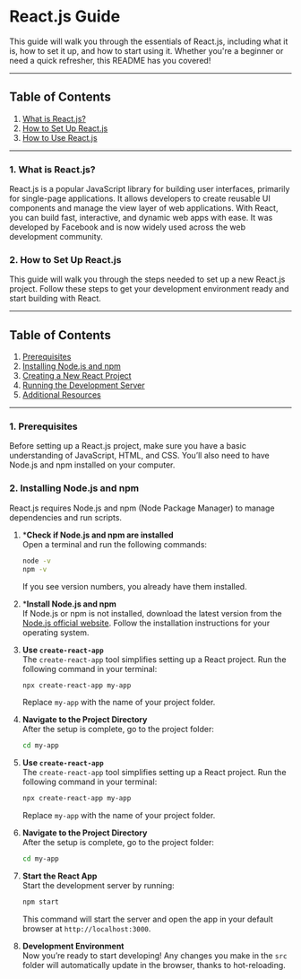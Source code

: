 # React.js Guide

This guide will walk you through the essentials of React.js, including what it is, how to set it up, and how to start using it. Whether you're a beginner or need a quick refresher, this README has you covered!

---

## Table of Contents
1. [What is React.js?](#what-is-reactjs)
2. [How to Set Up React.js](#how-to-set-up-reactjs)
3. [How to Use React.js](#how-to-use-reactjs)

---

### 1. What is React.js?

React.js is a popular JavaScript library for building user interfaces, primarily for single-page applications. It allows developers to create reusable UI components and manage the view layer of web applications. With React, you can build fast, interactive, and dynamic web apps with ease. It was developed by Facebook and is now widely used across the web development community.

### 2. How to Set Up React.js

This guide will walk you through the steps needed to set up a new React.js project. Follow these steps to get your development environment ready and start building with React.

---

## Table of Contents
1. [Prerequisites](#prerequisites)
2. [Installing Node.js and npm](#installing-nodejs-and-npm)
3. [Creating a New React Project](#creating-a-new-react-project)
4. [Running the Development Server](#running-the-development-server)
5. [Additional Resources](#additional-resources)

---

### 1. Prerequisites

Before setting up a React.js project, make sure you have a basic understanding of JavaScript, HTML, and CSS. You’ll also need to have Node.js and npm installed on your computer.

### 2. Installing Node.js and npm

React.js requires Node.js and npm (Node Package Manager) to manage dependencies and run scripts.
 1. ***Check if Node.js and npm are installed**  
      Open a terminal and run the following commands:
      ```bash
      node -v
      npm -v
      ```
      If you see version numbers, you already have them installed.

   2. ***Install Node.js and npm**  
      If Node.js or npm is not installed, download the latest version from the [Node.js official website](https://nodejs.org/). Follow the installation instructions for your operating system.

  
1. **Use `create-react-app`**  
   The `create-react-app` tool simplifies setting up a React project. Run the following command in your terminal:
   ```bash
   npx create-react-app my-app
   ```
   Replace `my-app` with the name of your project folder.

2. **Navigate to the Project Directory**  
   After the setup is complete, go to the project folder:
   ```bash
   cd my-app
   ```
1. **Use `create-react-app`**  
   The `create-react-app` tool simplifies setting up a React project. Run the following command in your terminal:
   ```bash
   npx create-react-app my-app
   ```
   Replace `my-app` with the name of your project folder.

2. **Navigate to the Project Directory**  
   After the setup is complete, go to the project folder:
   ```bash
   cd my-app
   ```
1. **Start the React App**  
   Start the development server by running:
   ```bash
   npm start
   ```
   This command will start the server and open the app in your default browser at `http://localhost:3000`.

2. **Development Environment**  
   Now you’re ready to start developing! Any changes you make in the `src` folder will automatically update in the browser, thanks to hot-reloading.
